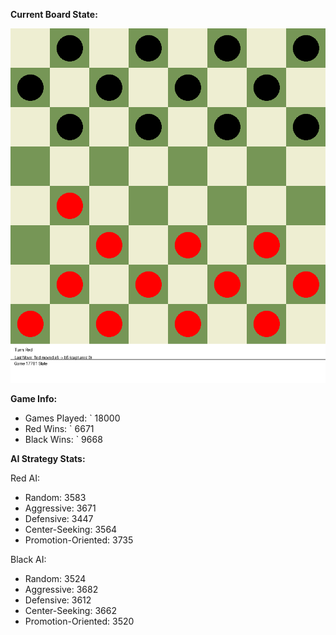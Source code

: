 
**Current Board State:**  
<!-- START_GIF -->
![Checkers Game](./checkers_game.gif)
<!-- END_GIF -->

**Game Info:**  
- Games Played: `<!-- GAMES_PLAYED --> 18000
- Red Wins: `<!-- RED_WINS --> 6671
- Black Wins: `<!-- BLACK_WINS --> 9668

<!-- AI_STATS -->
**AI Strategy Stats:**

Red AI:
- Random: 3583
- Aggressive: 3671
- Defensive: 3447
- Center-Seeking: 3564
- Promotion-Oriented: 3735

Black AI:
- Random: 3524
- Aggressive: 3682
- Defensive: 3612
- Center-Seeking: 3662
- Promotion-Oriented: 3520
